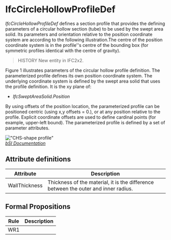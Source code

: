 IfcCircleHollowProfileDef
=========================
_IfcCircleHollowProfileDef_ defines a section profile that provides the
defining parameters of a circular hollow section (tube) to be used by the
swept area solid. Its parameters and orientation relative to the position
coordinate system are according to the following illustration.The centre of
the position coordinate system is in the profile''s centre of the bounding box
(for symmetric profiles identical with the centre of gravity).  
  
> HISTORY  New entity in IFC2x2.  
  
Figure 1 illustrates parameters of the circular hollow profile definition. The
parameterized profile defines its own position coordinate system. The
underlying coordinate system is defined by the swept area solid that uses the
profile definition. It is the xy plane of:  
  
* _IfcSweptAreaSolid.Position_  
  
By using offsets of the position location, the parameterized profile can be
positioned centric (using x,y offsets = 0.), or at any position relative to
the profile. Explicit coordinate offsets are used to define cardinal points
(for example, upper-left bound). The parameterized profile is defined by a set
of parameter attributes.  
  
!["CHS-shape profile"](../figures/ifccirclehollowprofiledef.gif "Figure 1 --
Circle hollow profile")  
[ _bSI
Documentation_](https://standards.buildingsmart.org/IFC/DEV/IFC4_2/FINAL/HTML/schema/ifcprofileresource/lexical/ifccirclehollowprofiledef.htm)


Attribute definitions
---------------------
| Attribute     | Description                                                                         |
|---------------|-------------------------------------------------------------------------------------|
| WallThickness | Thickness of the material, it is the difference between the outer and inner radius. |

Formal Propositions
-------------------
| Rule   | Description   |
|--------|---------------|
| WR1    |               |

